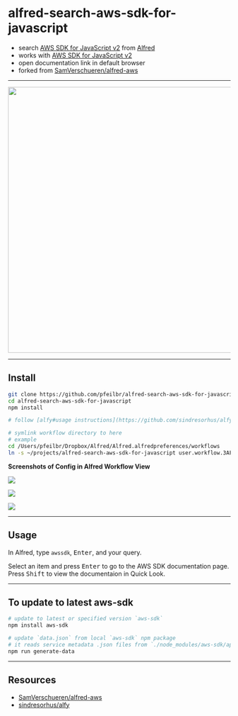 # alfred-search-aws-sdk-for-javascript

* search [AWS SDK for JavaScript v2](https://docs.aws.amazon.com/AWSJavaScriptSDK/latest/index.html) from [Alfred](https://www.alfredapp.com/)
* works with [AWS SDK for JavaScript v2](https://docs.aws.amazon.com/AWSJavaScriptSDK/latest/index.html)
* open documentation link in default browser
* forked from [SamVerschueren/alfred-aws](https://github.com/SamVerschueren/alfred-aws)

---

<img src="https://www.evernote.com/l/AAFaRIMMNSlF2IXYpKA4_ynFbrNVloyKbjUB/image.png" width="600px" />

---

## Install

```sh
git clone https://github.com/pfeilbr/alfred-search-aws-sdk-for-javascript.git`
cd alfred-search-aws-sdk-for-javascript
npm install

# follow [alfy#usage instructions](https://github.com/sindresorhus/alfy#usage)

# symlink workflow directory to here
# example
cd /Users/pfeilbr/Dropbox/Alfred/Alfred.alfredpreferences/workflows
ln -s ~/projects/alfred-search-aws-sdk-for-javascript user.workflow.3AFB139F-7BE0-4430-9EE4-36FCD4B2376D
```

**Screenshots of Config in Alfred Workflow View**

![](https://www.evernote.com/l/AAFAU04pElBHZqUqk1SITrouQx3no0X8FRAB/image.png)

![](https://www.evernote.com/l/AAF3RKegmTJHsIjwIH7TYPbwMfhU9k1vFAkB/image.png)

![](https://www.evernote.com/l/AAHWchAAHcNM6oiNpaUU27cpXWG4Nkmc3FUB/image.png)


---

## Usage

In Alfred, type `awssdk`, <kbd>Enter</kbd>, and your query.

Select an item and press <kbd>Enter</kbd> to go to the AWS SDK documentation page.<br>
Press <kbd>Shift</kbd> to view the documentaion in Quick Look.

---

## To update to latest aws-sdk

```sh
# update to latest or specified version `aws-sdk`
npm install aws-sdk

# update `data.json` from local `aws-sdk` npm package
# it reads service metadata .json files from `./node_modules/aws-sdk/apis`
npm run generate-data
```

---

## Resources

* [SamVerschueren/alfred-aws](https://github.com/SamVerschueren/alfred-aws)
* [sindresorhus/alfy](https://github.com/sindresorhus/alfy)